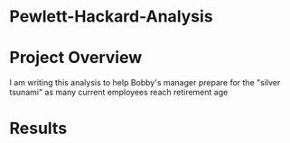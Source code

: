 # Pewlett-Hackard-Analysis
# Project Overview
I am writing this analysis to help Bobby's manager prepare for the "silver tsunami" as many current employees reach retirement age


# Results
